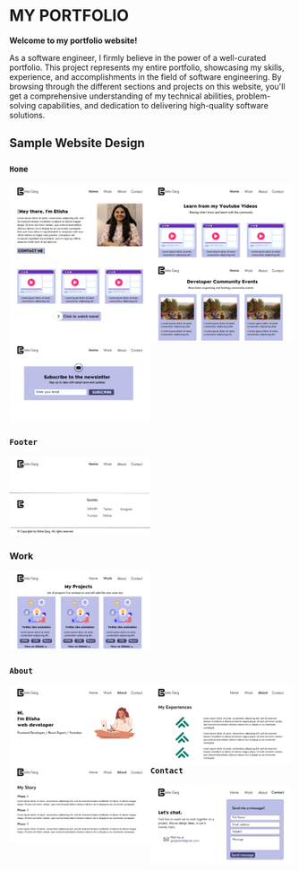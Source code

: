 # MY PORTFOLIO

**Welcome to my portfolio website!**

As a software engineer, I firmly believe in the power of a well-curated portfolio. This project represents my entire portfolio, showcasing my skills, experience, and accomplishments in the field of software engineering. By browsing through the different sections and projects on this website, you'll get a comprehensive understanding of my technical abilities, problem-solving capabilities, and dedication to delivering high-quality software solutions.

## Sample Website Design

### `Home`

<p><img align="left" src="website-design/1.png" alt="Page 1" width="50%" height="50%"></p>

<p><img align="right" src="website-design/2.png" alt="Page 2" width="50%" height="50%"></p>

<p><img align="left" src="website-design/3.png" alt="Page 3" width="50%" height="50%"></p>

<p><img align="right" src="website-design/4.png" alt="Page 4" width="50%" height="50%"></p>

<p><img src="website-design/5.png" alt="Page 5" width="50%" height="50%"></p>

### `Footer`

<p><img src="website-design/6.png" alt="Page 6" width="50%" height="50%"></p>

### Work

<p><img src="website-design/7.png" alt="Page 7" width="50%" height="50%"></p>

### `About`

<p><img align="left" src="website-design/8.png" alt="Page 8" width="50%" height="50%"></p>

<p><img align="right" src="website-design/9.png" alt="Page 9" width="50%" height="50%"></p>

<p><img align="left" src="website-design/10.png" alt="Page 10" width="50%" height="50%"></p>

### `Contact`

<p><img src="website-design/11.png" alt="Page 11" width="50%" height="50%"></p>